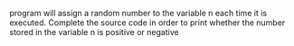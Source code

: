 program will assign a random number to the variable n each time it is executed. Complete the source code in order to print whether the number stored in the variable n is positive or negative
